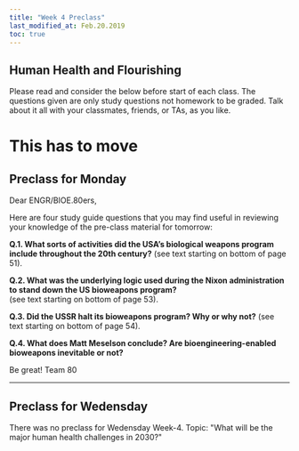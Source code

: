 ```yaml
---
title: "Week 4 Preclass"
last_modified_at: Feb.20.2019
toc: true
---
```


## Human Health and Flourishing

Please read and consider the below before start of each class.
The questions given are only study questions not homework to be graded.
Talk about it all with your classmates, friends, or TAs, as you like.


# This has to move 
## Preclass for Monday 
Dear ENGR/BIOE.80ers,

Here are four study guide questions that you may find useful in reviewing your
knowledge of the pre-class material for tomorrow:

**Q.1.  What sorts of activities did the USA’s biological weapons program include throughout the 20th century?**
  (see text starting on bottom of page 51).

**Q.2.  What was the underlying logic used during the Nixon administration to stand down the US bioweapons program?**  
(see text starting on bottom of page 53).

**Q.3.  Did the USSR halt its bioweapons program?  Why or why not?**
(see text starting on bottom of page 54).

**Q.4.  What does Matt Meselson conclude?  Are bioengineering-enabled bioweapons inevitable or not?**

Be great!  Team 80

_______________________________________________________________________

## Preclass for Wedensday 

There was no preclass for Wedensday Week-4. 
Topic: "What will be the major human health challenges in 2030?"

